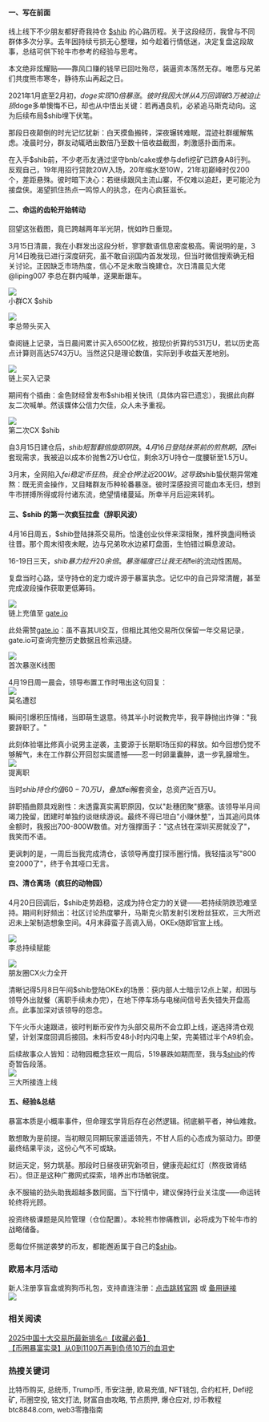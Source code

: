 #### 一、写在前面  
线上线下不少朋友都好奇我持仓 [$shib](https://www.ouxyi.supply/cn/trade-spot/shib-usdt) 的心路历程。关于这段经历，我曾与不同群体多次分享。去年因持续亏损无心整理，如今趁着行情低迷，决定复盘这段故事，总结可供下轮牛市参考的经验与思考。

本文绝非炫耀贴——靠风口赚的钱早已回吐殆尽，装逼资本荡然无存。唯愿与兄弟们共度熊市寒冬，静待东山再起之日。

2021年1月底至2月初，$doge 实现10倍暴涨。彼时我因大饼从4万回调破3万被迫止损$doge多单懊悔不已，却也从中悟出关键：若再遇良机，必紧追马斯克动向。这为后续布局$shib埋下伏笔。

那段日夜颠倒的时光记忆犹新：白天摸鱼搬砖，深夜辗转难眠，混迹社群缓解焦虑。凌晨时分，群友动辄晒出数倍乃至数十倍收益截图，刺激感扑面而来。

在入手$shib前，不少老币友通过坚守bnb/cake或参与defi挖矿已跻身A8行列。反观自己，19年用招行贷款20W入场，20年缩水至10W，21年初巅峰时仅200个，差距悬殊。彼时暗下决心：若继续跟风主流山寨，不仅难以追赶，更可能沦为接盘侠。渴望抓住热点一鸣惊人的执念，在内心疯狂滋长。

#### 二、命运的齿轮开始转动  
回望这张截图，竟已跨越两年半光阴，恍如昨日重现。

3月15日清晨，我在小群发出这段分析，寥寥数语信息密度极高。需说明的是，3月14日晚我已进行深度研究，虽不敢自诩国内首发发现，但当时微信搜索确无相关讨论。正因缺乏市场热度，信心不足未敢当晚建仓。次日清晨见大佬@liping007 李总在群内喊单，遂果断跟车。

![](https://ac63e02.webp.li/shib-001.jpg)  
小群CX $shib  

![](https://ac63e02.webp.li/shib-002.jpg)  
李总带头买入  

查阅链上记录，当日晨间累计买入6500亿枚，按现价折算约531万U，若以历史高点计算则高达5743万U。当然这只是理论数值，实际到手收益天差地别。

![](https://ac63e02.webp.li/shib-003.jpg)  
链上买入记录  

期间有个插曲：金色财经曾发布$shib相关快讯（具体内容已遗忘），我据此向群友二次喊单。然该媒体公信力欠佳，众人未予重视。

![](https://ac63e02.webp.li/shib-004.jpg)  
第二次CX $shib  

自3月15日建仓后，$shib短暂翻倍旋即阴跌。4月16日登陆抹茶前的煎熬期，因$fei套现需求，我被迫以成本价抛售2万U仓位，剩余3万U持仓一度腰斩至1.5万U。

3月末，全网陷入$fei稳定币狂热，我全仓押注近200W。这导致$shib蛰伏期异常难熬：既无资金操作，又目睹群友币种轮番暴涨。彼时深感投资可能血本无归，想到牛市拼搏所得或将付诸东流，绝望情绪蔓延。所幸半月后迎来转机。

#### 三、$shib 的第一次疯狂拉盘（辞职风波）  
4月16日周五，$shib登陆抹茶交易所。恰逢创业伙伴来深相聚，推杯换盏间畅谈往昔。那个周末彻夜未眠，边与兄弟吹水边紧盯盘面，生怕错过瞬息波动。

16-19日三天，$shib暴力拉升20余倍。暴涨幅度已让我无视$fei的流动性困局。

复盘当时心路，坚守持仓的定力或许源于暴富执念。记忆中的自己异常清醒，甚至完成波段操作获取更低筹码。

![](https://ac63e02.webp.li/shib-005.jpg)  
链上充值至 [gate.io](https://www.gate.io/signup/A1ERAQ?ref_type=103)  

此处需赞[gate.io](https://www.gate.io/signup/A1ERAQ?ref_type=103)：虽不喜其UI交互，但相比其他交易所仅保留一年交易记录，gate.io可查询完整历史数据且检索迅捷。

![](https://ac63e02.webp.li/shib-006.jpg)  
首次暴涨K线图  

4月19日周一晨会，领导布置工作时甩出这句回复：  
![](https://ac63e02.webp.li/shib-007.jpg)  
莫名遭怼  

瞬间引爆积压情绪，当即萌生退意。待其半小时说教完毕，我平静抛出炸弹："我要辞职了。"  

此刻体验堪比修真小说男主逆袭，主要源于长期职场压抑的释放。如今回想仍觉不够解气，未在工作群公开回怼实属遗憾——忍一时卵巢囊肿，退一步乳腺增生。  
![](https://ac63e02.webp.li/shib-008.jpg)  
提离职  

当时$shib持仓约值60-70万U，叠加$fei解套资金，总资产近百万U。  

辞职插曲颇具戏剧性：未透露真实离职原因，仅以"赴穗团聚"搪塞。该领导半月间竭力挽留，团建时单独约谈继续游说。最终不得已坦白"小赚休整"，当其追问具体金额时，我报出700-800W数值。对方强撑面子："这点钱在深圳买房就没了"，我笑而不语。  

更讽刺的是，一周后当我完成清仓，该领导再度打探币圈行情。我轻描淡写"800变2000了"，终于令其哑口无言。

#### 四、清仓离场（疯狂的动物园）  
4月20日回调后，$shib走势趋稳，这成为持仓定力的关键——若持续阴跌恐难坚持。期间利好频出：社区讨论热度攀升，马斯克火箭发射引发粉丝狂欢，三大所迟迟未上架制造想象空间。4月末薛蛮子高调入局，OKEx随即官宣上线。

![](https://ac63e02.webp.li/shib-009.jpg)  
李总持续赋能  

![](https://ac63e02.webp.li/shib-010.jpg)  
朋友圈CX火力全开  

清晰记得5月8日午间$shib登陆OKEx的场景：获内部人士暗示12点上架，却因与领导外出就餐（离职手续未办完），在地下停车场与电梯间信号丢失错失开盘高点。此事加深对该领导的怨念。  

下午火币火速跟进，彼时判断币安作为头部交易所不会立即上线，遂选择清仓观望，计划深度回调后接回。未料币安48小时内闪电上架，完美错过半个A9机会。  

后续故事众人皆知：动物园概念狂欢一周后，519暴跌如期而至，我与[$shib](https://www.ouxyi.supply/cn/trade-spot/shib-usdt)的传奇暂告段落。  
![](https://ac63e02.webp.li/shib-011.jpg)  
三大所接连上线  

#### 五、经验&总结  
暴富本质是小概率事件，但命理玄学背后存在必然逻辑。彻底躺平者，神仙难救。  

敢想敢为是前提。当初眼见同期玩家遥遥领先，不甘人后的心态成为驱动力。即便最终结果平淡，这份心气不可或缺。  

财运天定，努力筑基。那段时日昼夜研究新项目，健康亮起红灯（熬夜致肾结石）。但正是这种广撒网式探索，培养出市场敏锐度。  

永不服输的劲头助我超越多数同窗。当下行情中，建议保持行业关注度——命运转轮终将光顾。  

投资终极课题是风险管理（仓位配置）。本轮熊市惨痛教训，必将成为下轮牛市的战略储备。  

愿每位怀揣逆袭梦的币友，都能邂逅属于自己的[$shib](https://www.ouxyi.supply/cn/trade-spot/shib-usdt)。  

### 欧易本月活动  
新人注册享盲盒或狗狗币礼包，支持直连注册：[点击跳转官网](https://www.okx.com/zh-hans/join/74873351) 或 [备用链接](https://www.chouyi.world/zh-hans/join/18639032)  
[![](https://fe095ec.webp.li/top-10-exchanges-001.jpg)](https://www.chouyi.world/zh-hans/join/18639032)  

### 相关阅读  
[2025中国十大交易所最新排名🔥【收藏必备】](https://btc8848.com/top-10-exchanges/)  
[【币圈暴富实录】从0到1100万再到负债10万的血泪史](https://heiyetouzi.xyz/biquanstory001/)  

### 热搜关键词  
比特币购买, 总统币, Trump币, 币安注册, 欧易充值, NFT钱包, 合约杠杆, Defi挖矿, 币圈空投, 铭文打法, 财富自由攻略, 节点质押, 爆仓应对, 炒币教程btc8848.com, web3零撸指南